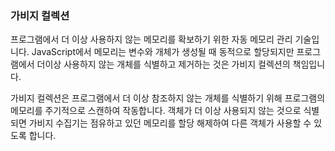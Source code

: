 ### 가비지 컬렉션

프로그램에서 더 이상 사용하지 않는 메모리를 확보하기 위한 자동 메모리 관리 기술입니다. JavaScript에서 메모리는 변수와 개체가 생성될 때 동적으로 할당되지만 프로그램에서 더이상 사용하지 않는 개체를 식별하고 제거하는 것은 가비지 컬렉션의 책임입니다.

가비지 컬렉션은 프로그램에서 더 이상 참조하지 않는 개체를 식별하기 위해 프로그램의 메모리를 주기적으로 스캔하여 작동합니다. 객체가 더 이상 사용되지 않는 것으로 식별되면 가비지 수집기는 점유하고 있던 메모리를 할당 해제하여 다른 객체가 사용할 수 있도록 합니다.
